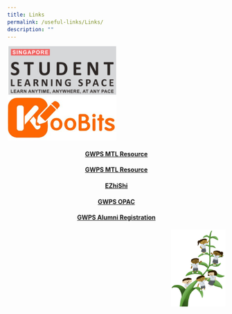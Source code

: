 ```yaml
---
title: Links
permalink: /useful-links/Links/
description: ""
---
```

[<img src="/images/SLS-Logo.png" 
     style="width:50%">](https://vle.learning.moe.edu.sg/login)
		 <br>
[<img src="/images/KOOBITS.jpg" 
     style="width:50%">](https://problemsums.koobits.com/)
		 
#### <center><a href="https://sites.google.com/moe.edu.sg/gwpsmtl/home">GWPS MTL Resource</a>
	
#### <center><a href="https://sites.google.com/moe.edu.sg/gwpsmtl/home">GWPS MTL Resource</a>
	
#### <center><a href="https://www.ezhishi.net">EZhiShi</a>
		 
#### <center> <a href="https://schoolibrary.moe.edu.sg/greenwoodpri">GWPS OPAC</center>
	
#### <center><a href="https://go.gov.sg/greenwoodalumni">GWPS Alumni Registration</a></center>


<img src="/images/Small%20logo/gwps%20children%20(1).png" 
     style="width:25%;float:right">